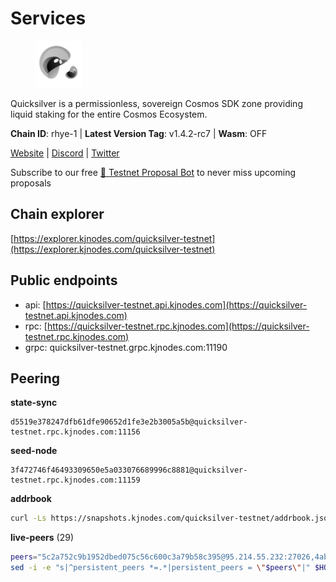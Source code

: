 # Services

<figure><img src="https://raw.githubusercontent.com/kj89/cosmos-images/main/logos/quicksilver.png" alt=""><figcaption></figcaption></figure>

Quicksilver is a permissionless, sovereign Cosmos SDK zone providing liquid staking for the entire Cosmos Ecosystem.

**Chain ID**: rhye-1 | **Latest Version Tag**: v1.4.2-rc7 | **Wasm**: OFF

[Website](https://quicksilver.zone) | [Discord](https://discord.gg/quicksilverprotocol) | [Twitter](https://twitter.com/quicksilverzone)



Subscribe to our free [🤖 Testnet Proposal Bot](https://t.me/kjnodes_testnet_proposal_bot) to never miss upcoming proposals


## Chain explorer
[https://explorer.kjnodes.com/quicksilver-testnet](https://explorer.kjnodes.com/quicksilver-testnet)

## Public endpoints

* api: [https://quicksilver-testnet.api.kjnodes.com](https://quicksilver-testnet.api.kjnodes.com)
* rpc: [https://quicksilver-testnet.rpc.kjnodes.com](https://quicksilver-testnet.rpc.kjnodes.com)
* grpc: quicksilver-testnet.grpc.kjnodes.com:11190

## Peering

**state-sync**

```text
d5519e378247dfb61dfe90652d1fe3e2b3005a5b@quicksilver-testnet.rpc.kjnodes.com:11156
```

**seed-node**

```text
3f472746f46493309650e5a033076689996c8881@quicksilver-testnet.rpc.kjnodes.com:11159
```

**addrbook**
```bash
curl -Ls https://snapshots.kjnodes.com/quicksilver-testnet/addrbook.json > $HOME/.quicksilverd/config/addrbook.json
```

**live-peers** (29)
```bash
peers="5c2a752c9b1952dbed075c56c600c3a79b58c395@95.214.55.232:27026,4abe3e468eeb3a957d34efec57b01a4add92904e@185.16.39.51:26656,8e14e58b054248a04be96e4a40d6359e93b636ac@65.108.65.94:26656,d5519e378247dfb61dfe90652d1fe3e2b3005a5b@65.109.68.190:11156,7283ce0d1cf4fd83fe826866a90b244d943fc434@38.242.248.195:11156,5a3c424c19d9ab694190a7805a2b1a146460d752@65.108.2.27:26656,e6bf4eca6a11035c06be529cb8c3758c2c00908f@213.170.135.20:26656,2aed12a25bfa92e40ccb95c88692735a9488a17e@65.109.92.79:37656,c02431ff1a4fe66dca2d3c8ccbbd51b9977d8c54@88.208.57.200:11156,3e484a1e5b0e019f1c227fb1481016161825c395@213.239.215.165:11156,6d3319970389d88f5deee9720a44fb95cad01ea2@185.144.99.96:26656,e6bf55bc9f08958b7518bea455423375db78d1ef@65.108.13.176:26656,1452d484454c0f93ddf3cbf987ce1b9cadd8f23f@65.21.95.180:37656,c152888de058c1ca92e43913b502b137b8c17c26@195.201.243.40:26636,ec9d67f7c1103afcf097c0d9e11468c32f11f0c5@65.109.144.236:32656,a37474c1f254cd4b16d924327a755c914e8e7d86@65.109.30.53:26656,cc18d980216d658b76112fefd49cf2bf03d2d1cb@65.109.58.237:36589,80a09a8ae70e893789110c7945cb8f324002bfed@88.98.195.228:16656,5e83e140ae6a480ec8ac714fb71e0b509227cb9a@185.144.99.18:26656,2a577a2f1a3c9e6fdcf19659af4ecc48f4525274@135.181.215.115:26776,7142a4a19a87408ea6bcaf8bc2fd0265a5ccc7ad@162.55.245.219:11156,8a7f90b153dea30208372e3a88159cd6d07a869e@65.108.124.219:44656,e0f0703e9ce343c46e0ec01b19216715e817b358@65.109.85.170:26656,8b486ec6ee6167985f6eed69817f2a04bd70bba9@65.109.61.113:22217,a2aa2a6db3b240fdd093f7d8214c1cc78e212995@65.108.237.232:31656,fcf5eb2872fdde3ce23a1bf23708434025851411@47.147.226.228:55656,386d9eac66143c386d645b13eb9906caeb3cb33a@82.100.58.116:26656,0a3ac40a7a4ce35978c4da97be2eb6974bc3c58b@185.252.233.217:46656,78283975c2bee9b95bbf9408cc974cbab7bfe8ef@65.108.231.124:37656"
sed -i -e "s|^persistent_peers *=.*|persistent_peers = \"$peers\"|" $HOME/.quicksilverd/config/config.toml
```
